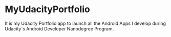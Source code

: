 # MyUdacityPortfolio
It is my Udacity Portfolio app to launch all the Android Apps I develop during Udacity`s Android Developer Nanodegree Program.
